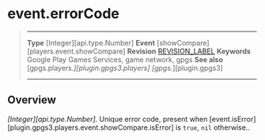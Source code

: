 # event.errorCode

> --------------------- ------------------------------------------------------------------------------------------
> __Type__              [Integer][api.type.Number]
> __Event__             [showCompare][players.event.showCompare]
> __Revision__          [REVISION_LABEL](REVISION_URL)
> __Keywords__          Google Play Games Services, game network, gpgs
> __See also__          [gpgs.players.*][plugin.gpgs3.players]
>                       [gpgs.*][plugin.gpgs3]
> --------------------- ------------------------------------------------------------------------------------------

## Overview

_[Integer][api.type.Number]._ Unique error code, present when [event.isError][plugin.gpgs3.players.event.showCompare.isError] is `true`, `nil` otherwise..